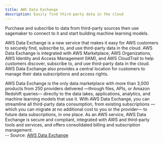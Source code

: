 ```yaml
---
title: AWS Data Exchange
description: Easily find third-party data in the cloud
---
```


Purchase and subscribe to data from third-party sources then use sagemaker to connect to it and start building machine learning models.  

AWS Data Exchange is a new service that makes it easy for AWS customers to securely find, subscribe to, and use third-party data in the cloud. AWS Data Exchange is integrated with AWS Marketplace, AWS Organizations, AWS Identity and Access Management (IAM), and AWS CloudTrail to help customers discover, subscribe to, and use third-party data in the cloud. AWS Data Exchange also provides a central location for customers to manage their data subscriptions and access rights.

AWS Data Exchange is the only data marketplace with more than 3,000 products from 250 providers delivered —through files, APIs, or Amazon Redshift queries— directly to the data lakes, applications, analytics, and machine learning models that use it.
With AWS Data Exchange, you can streamline all third-party data consumption, from existing subscriptions —which you can migrate at no additional cost to you or the provider— to future data subscriptions, in one place.
As an AWS service, AWS Data Exchange is secure and compliant, integrated with AWS and third-party tools and services, and offers consolidated billing and subscription management.  
-- Source: [AWS Data Exchange](https://aws.amazon.com/data-exchange/) 
